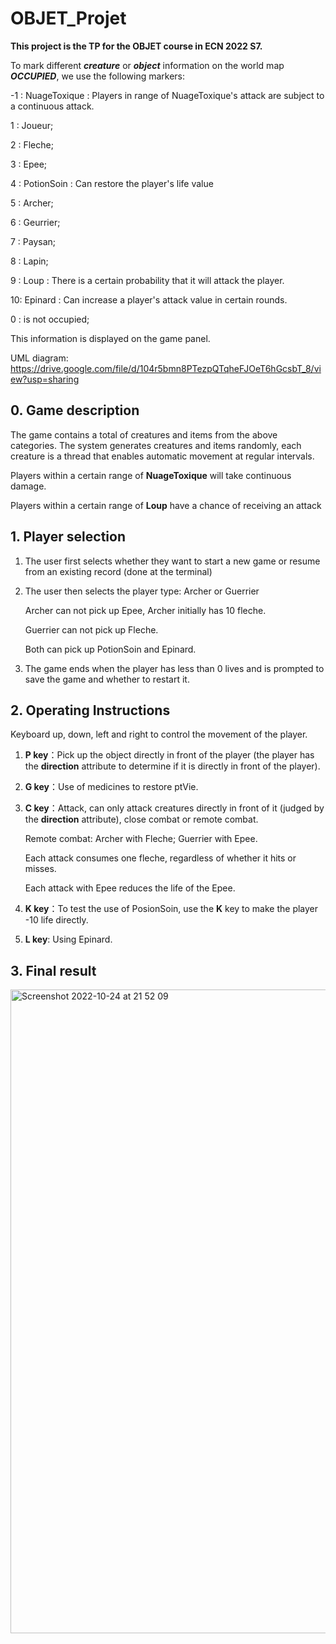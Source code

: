 # OBJET_Projet

**This project is the TP for the OBJET course in ECN 2022 S7.**

To mark different **_creature_** or **_object_** information on the world map **_OCCUPIED_**, we use the following markers: 

-1 : NuageToxique : Players in range of NuageToxique's attack are subject to a continuous attack.

1 : Joueur; 

2 : Fleche; 

3 : Epee; 

4 : PotionSoin : Can restore the player's life value

5 : Archer;

 6 : Geurrier; 

7 : Paysan; 

8 : Lapin; 

9 : Loup : There is a certain probability that it will attack the player.

10: Epinard : Can increase a player's attack value in certain rounds. 

0 : is not occupied;

This information is displayed on the game panel.

UML diagram: https://drive.google.com/file/d/104r5bmn8PTezpQTqheFJOeT6hGcsbT_8/view?usp=sharing

## 0. Game description

The game contains a total of creatures and items from the above categories. The system generates creatures and items randomly, each creature is a thread that enables automatic movement at regular intervals.

Players within a certain range of **NuageToxique** will take continuous damage.

Players within a certain range of **Loup** have a chance of receiving an attack

## 1. Player selection

1. The user first selects whether they want to start a new game or resume from an existing record (done at the terminal)

2. The user then selects the player type: Archer or Guerrier

    Archer can not pick up Epee, Archer initially has 10 fleche.

    Guerrier can not pick up Fleche.

    Both can pick up PotionSoin and Epinard.

3. The game ends when the player has less than 0 lives and is prompted to save the game and whether to restart it.

## 2. Operating Instructions

Keyboard up, down, left and right to control the movement of the player.

1. **P key**：Pick up the object directly in front of the player (the player has the **direction** attribute to determine if it is directly in front of the player).

2. **G key**：Use of medicines to restore ptVie.

3. **C key**：Attack, can only attack creatures directly in front of it (judged by the **direction** attribute), close combat or remote combat.

   Remote combat: Archer with Fleche; Guerrier with Epee.

   Each attack consumes one fleche, regardless of whether it hits or misses.

   Each attack with Epee reduces the life of the Epee.

4. **K key**：To test the use of PosionSoin, use the **K** key to make the player -10 life directly.

5. **L key**: Using Epinard.

## 3. Final result

<img width="1030" alt="Screenshot 2022-10-24 at 21 52 09" src="https://user-images.githubusercontent.com/95653923/197622685-d3b507db-8b63-46db-9a09-429859fe7d54.png">
